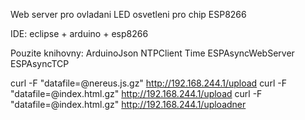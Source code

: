 Web server pro ovladani LED osvetleni pro chip ESP8266

IDE: eclipse + arduino + esp8266

Pouzite knihovny:
 ArduinoJson
 NTPClient
 Time
 ESPAsyncWebServer
 ESPAsyncTCP
 
 

curl -F "datafile=@nereus.js.gz" http://192.168.244.1/upload
curl -F "datafile=@index.html.gz" http://192.168.244.1/upload
curl -F "datafile=@index.html.gz" http://192.168.244.1/uploadner